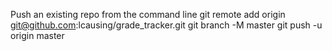 Push an existing repo from the command line
git remote add origin git@github.com:lcausing/grade_tracker.git
git branch -M master
git push -u origin master
